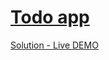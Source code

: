 # [Todo app](https://www.frontendmentor.io/challenges/todo-app-Su1_KokOW "todo-app challenge")

[Solution - Live DEMO](https://gracious-johnson-01e8e8.netlify.app/ "todo-app solution")
